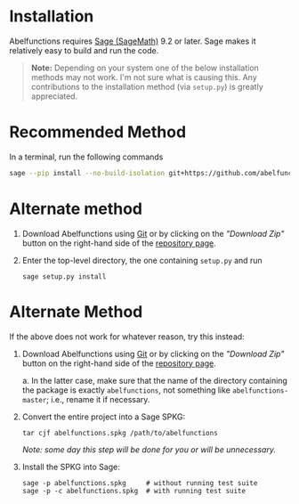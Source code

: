 # Installation

Abelfunctions requires [Sage (SageMath)](http://www.sagemath.org) 9.2 or later.
Sage makes it relatively easy to build and run the code.

> **Note:** Depending on your system one of the below installation methods
may not work. I'm not sure what is causing this. Any contributions to the
installation method (via `setup.py`) is greatly appreciated.

# Recommended Method

In a terminal, run the following commands

```bash
sage --pip install --no-build-isolation git+https://github.com/abelfunctions/abelfunctions
```

# Alternate method

1. Download Abelfunctions using [Git](https://git-scm.com) or by clicking
   on the *"Download Zip"* button on the right-hand side of the
   [repository page](https://github.com/abelfunctions/abelfunctions).
2. Enter the top-level directory, the one containing `setup.py` and run

   ```
   sage setup.py install
   ```

# Alternate Method

If the above does not work for whatever reason, try this instead:

1. Download Abelfunctions using [Git](https://git-scm.com) or by clicking on
   the *"Download Zip"* button on the right-hand side of the
   [repository page](https://github.com/abelfunctions/abelfunctions).

   a. In the latter case, make sure that the name of the directory containing
   the package is exactly `abelfunctions`, not something like
   `abelfunctions-master`; i.e., rename it if necessary.

2. Convert the entire project into a Sage SPKG:

   ```
   tar cjf abelfunctions.spkg /path/to/abelfunctions
   ```

   *Note: some day this step will be done for you or will be unnecessary.*

3. Install the SPKG into Sage:

   ```
   sage -p abelfunctions.spkg     # without running test suite
   sage -p -c abelfunctions.spkg  # with running test suite
   ```
